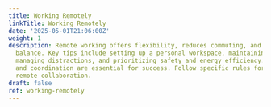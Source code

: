 ```yaml
---
title: Working Remotely
linkTitle: Working Remotely
date: '2025-05-01T21:06:00Z'
weight: 1
description: Remote working offers flexibility, reduces commuting, and enhances work-life
  balance. Key tips include setting up a personal workspace, maintaining good communication,
  managing distractions, and prioritizing safety and energy efficiency. Team trust
  and coordination are essential for success. Follow specific rules for effective
  remote collaboration.
draft: false
ref: working-remotely
---
```


